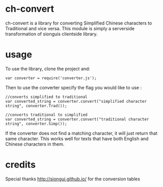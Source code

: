 # ch-convert
ch-convert is a library for converting Simplified Chinese characters to Traditional and vice versa. This module is simply a serverside transformation of sionguis clientside library.

# usage

To use the library, clone the project and:

```
var converter = require('converter.js');
```

Then to use the converter specify the flag you would like to use :

```
//converts simplified to traditional
var converted_string = converter.convert("simplified character string", converter.Trad());

//converts traditional to simplified
var converted_string = converter.convert("traditional character string", converter.Simp());
```

If the converter does not find a matching character, it will just return that same character.
This works well for texts that have both English and Chinese characters in them.
# credits

Special thanks http://siongui.github.io/ for the conversion tables
